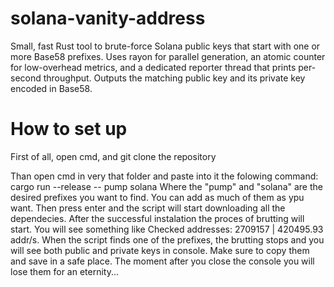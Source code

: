 # solana-vanity-address
Small, fast Rust tool to brute-force Solana public keys that start with one or more Base58 prefixes. Uses rayon for parallel generation, an atomic counter for low-overhead metrics, and a dedicated reporter thread that prints per-second throughput. Outputs the matching public key and its private key encoded in Base58.

# How to set up
First of all, open cmd, and git clone the repository

Than open cmd in very that folder and paste into it the folowing command: cargo run --release -- pump solana
Where the "pump" and "solana" are the desired prefixes you want to find. You can add as much of them as ypu want. Then press enter and the script will start downloading all the dependecies. After the successful instalation the proces of brutting will start. You will see something like Checked addresses: 2709157 | 420495.93 addr/s. When the script finds one of the prefixes, the brutting stops and you will see both public and private keys in console. Make sure to copy them and save in a safe place. The moment after you close the console you will lose them for an eternity...
